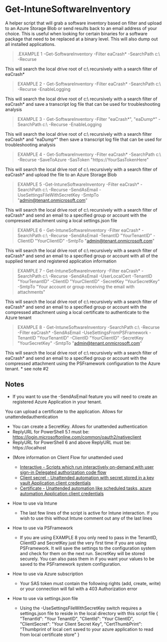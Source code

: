 # Get-IntuneSoftwareInventory

A helper script that will grab a software inventory based on filter and upload to an Azure Storage Blob or send results back to an email address of your choice. This is useful when looking for certain binaries for a software package that need to be replaced at a binary level. This will also dump out all installed applications.

> .EXAMPLE 1 -Get-SoftwareInventory -Filter eaCrash* -SearchPath c:\ -Recurse

This will search the local drive root of c:\ recursively with a search filter of eaCrash*

> EXAMPLE 2 - Get-SoftwareInventory -Filter eaCrash* -SearchPath c:\ -Recurse -EnableLogging

This will search the local drive root of c:\ recursively with a search filter of eaCrash* and save a transcript log file that can be used for troubleshooting analysis

> EXAMPLE 3 - Get-SoftwareInventory -Filter "eaCrash*", "eaDump*" -SearchPath c:\ -Recurse -EnableLogging

This will search the local drive root of c:\ recursively with a search filter eaCrash* and "eaDump*" then save a transcript log file that can be used for troubleshooting analysis

> EXAMPLE 4 - Get-SoftwareInventory -Filter eaCrash* -SearchPath c:\ -Recurse -SaveToAzure -SasToken "https://YourSasTokenHere"

This will search the local drive root of c:\ recursively with a search filter of eaCrash* and upload the file to an Azure Storage Blob

> EXAMPLE 5 -Get-IntuneSoftwareInventory -Filter eaCrash* -SearchPath c:\ -Recurse -SendAsEmail -UseSettingsFileWithSecretKey -SmtpTo "admin@tenant.onmicrosoft.com"

This will search the local drive root of c:\ recursively with a search filter of eaCrash* and send an email to a specified group or account with the compressed attachment using a local settings.json file

> EXAMPLE 6 - Get-IntuneSoftwareInventory -Filter eaCrash* -SearchPath c:\ -Recurse -SendAsEmail -TenantID "YourTenantID" -ClientID "YourClientID" -SmtpTo "admin@tenant.onmicrosoft.com"

This will search the local drive root of c:\ recursively with a search filter of eaCrash* and send an email to a specified group or account with all of the supplied tenant and registered application information

> EXAMPLE 7 - Get-IntuneSoftwareInventory -Filter eaCrash* -SearchPath c:\ -Recurse -SendAsEmail -UserLocalCert -TenantID "YourTenantID" -ClientID "YourClientID" -SecretKey "YourSecretKey" -SmtpTo "Your account or group receiving the email with attachments"

This will search the local drive root of c:\ recursively with a search filter of eaCrash* and send an email to a specified group or account with the compressed attachment using a local certificate to authenticate to the Azure tenant

> EXAMPLE 8 - Get-IntuneSoftwareInventory -SearchPath c:\ -Recurse -Filter eaCrash* -SendAsEmail -UseSettingsFromPSFramework -TenantID "YourTenantID" -ClientID "YourClientID" -SecretKey "YourSecretKey" -SmtpTo "admin@tenant.onmicrosoft.com"

This will search the local drive root of c:\ recursively with a search filter of eaCrash* and send an email to a specified group or account with the compressed attachment using the PSFramework configuration to the Azure tenant. * see note #2

## Notes

* If you want to use the -SendAsEmail feature you will need to create an registered Azure Application in your tenant.
  
You can upload a certificate to the application. Allows for unattendedauthentication
  - You can create a SecretKey. Allows for unattended authentication
  - ReplyURL for PowerShell 5.1 must be: https://login.microsoftonline.com/common/oauth2/nativeclient
  - ReplyURL for PowerShell 6 and above ReplyURL must be: https://localhost

* (More information on Client Flow for unattended used
  - [Interactive - Scripts which run interactively on-demand with user sign-in Delegated authorization code flow](https://docs.microsoft.com/en-us/azure/active-directory/develop/v2-oauth2-auth-code-flow)
  - [Client secret - Unattended automation with secret stored in a key vault Application client credentials](https://docs.microsoft.com/en-us/azure/active-directory/develop/v2-oauth2-client-creds-grant-flow)
  - [Certificate - Unattended automation like scheduled tasks, azure automation Application client credentials](https://docs.microsoft.com/en-us/azure/active-directory/develop/v2-oauth2-client-creds-grant-flow)
  
* How to use via Intune
  - The last few lines of the script is active for Intune interaction. If you wish to use this without Intune comment out any of the last lines

* How to use via PSFramework

  - If you are using EXAMPLE 8 you only need to pass in the TenantID, ClientID and SecretKey just the very first time if you are using PSFramework. It will save the settings to the configuration system and check for them on the next run. SecretKey will be stored securely. You can also pass them in if you want your values to be saved to the PSFramework system configuration.

* How to use via Azure subscription
  - Your SAS token must contain the following rights (add, create, write) or your connection will fail with a 403 Authorization error

* How to use via settings.json file
  - Using the -UseSettingsFileWithSecretKey switch requires a settings.json file to reside in the local directory with this script file
{
    "TenantId": "Your TenantID",
    "ClientId": "Your ClientID",
    "ClientSecret": "Your Client Secret Key",
    "CertThumbPrint": "Thumbprint of local cert saved to your azure application to read from local certificate store"
}

